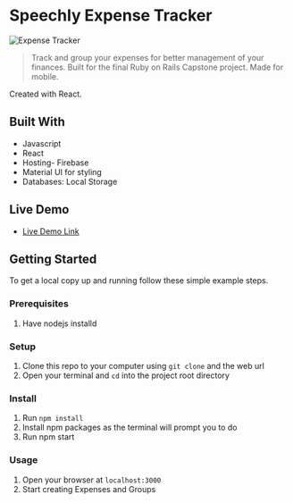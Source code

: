 # Speechly Expense Tracker

![Expense Tracker](https://i.ibb.co/VJjj3Kp/Screenshot-2020-12-18-205600.png)

> Track and group your expenses for better management of your finances. Built for the final Ruby on Rails Capstone project. Made for mobile.

Created with React.

## Built With

- Javascript
- React
- Hosting- Firebase
- Material UI for styling
- Databases: Local Storage

## Live Demo

- [Live Demo Link](https://speech-expense-tracker.web.app/)

## Getting Started

To get a local copy up and running follow these simple example steps.

### Prerequisites

1. Have nodejs installd

### Setup

1. Clone this repo to your computer using <code>git clone</code> and the web url
2. Open your terminal and <code>cd</code> into the project root directory

### Install

1. Run <code>npm install</code>
2. Install npm packages as the terminal will prompt you to do
3. Run npm start

### Usage

1. Open your browser at <code>localhost:3000</code>
2. Start creating Expenses and Groups
